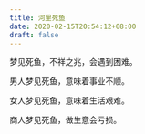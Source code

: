 ```yaml
---
title: 河里死鱼
date: 2020-02-15T20:54:12+08:00
draft: false
---
```


梦见死鱼，不祥之兆，会遇到困难。




男人梦见死鱼，意味着事业不顺。




女人梦见死鱼，意味着生活艰难。




商人梦见死鱼，做生意会亏损。


